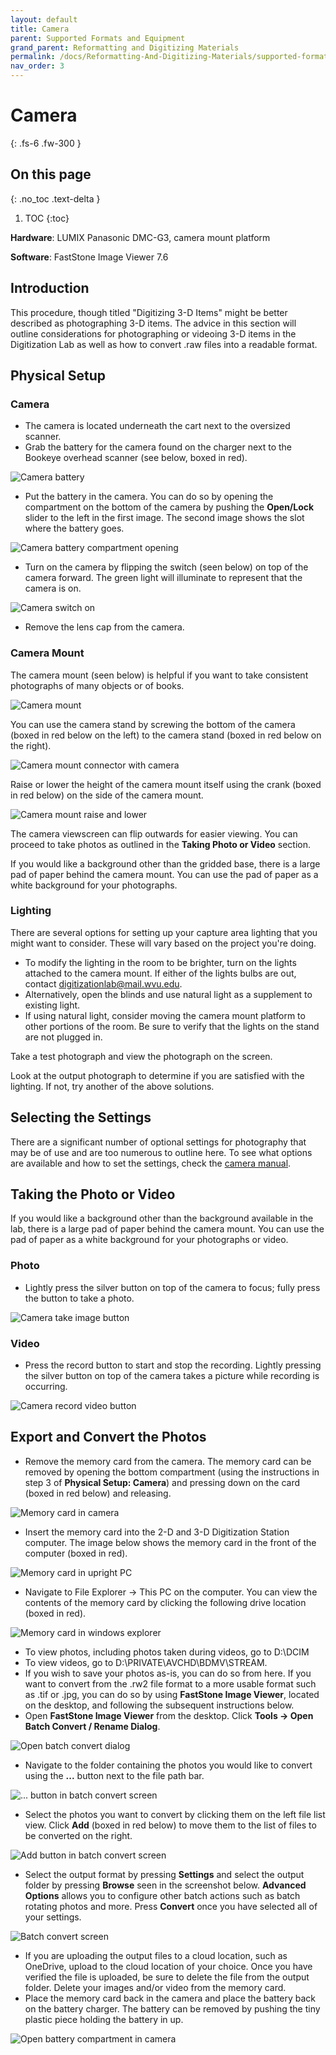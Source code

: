 ```yaml
---
layout: default
title: Camera
parent: Supported Formats and Equipment
grand_parent: Reformatting and Digitizing Materials
permalink: /docs/Reformatting-And-Digitizing-Materials/supported-formats-and-equipment/camera/
nav_order: 3
---
```


# Camera
{: .fs-6 .fw-300 }

## On this page
{: .no_toc .text-delta }

1. TOC
{:toc}

__Hardware__: LUMIX Panasonic DMC-G3, camera mount platform

__Software__: FastStone Image Viewer 7.6

## Introduction

This procedure, though titled "Digitizing 3-D Items" might be better described as photographing 3-D items. The advice in this section will outline considerations for photographing or videoing 3-D items in the Digitization Lab as well as how to convert .raw files into a readable format.

## Physical Setup

### Camera 

- The camera is located underneath the cart next to the oversized scanner.
- Grab the battery for the camera found on the charger next to the Bookeye overhead scanner (see below, boxed in red). 

<img src="https://elizajames.github.io/digital-preservation-documentation/assets/images/digitization/WL-EquipmentListandEquipmentProcedures-271122-0149-6_Page_2_Image_0003_Page_1_Image_0001.jpg" alt="Camera battery">

- Put the battery in the camera. You can do so by opening the compartment on the bottom of the camera by pushing the __Open/Lock__ slider to the left in the first image. The second image shows the slot where the battery goes.  

<img src="https://elizajames.github.io/digital-preservation-documentation/assets/images/digitization/WL-EquipmentListandEquipmentProcedures-271122-0149-6_Page_2_Image_0003_Page_1_Image_0002.jpg" alt="Camera battery compartment opening">

- Turn on the camera by flipping the switch (seen below) on top of the camera forward. The green light will illuminate to represent that the camera is on.

<img src="https://elizajames.github.io/digital-preservation-documentation/assets/images/digitization/WL-EquipmentListandEquipmentProcedures-271122-0149-6_Page_2_Image_0003_Page_2_Image_0001.jpg" alt="Camera switch on">

- Remove the lens cap from the camera. 

### Camera Mount

The camera mount (seen below) is helpful if you want to take consistent photographs of many objects or of books. 

<img src="https://elizajames.github.io/digital-preservation-documentation/assets/images/digitization/WL-EquipmentListandEquipmentProcedures-271122-0149-6_Page_2_Image_0002.jpg" alt="Camera mount">

You can use the camera stand by screwing the bottom of the camera (boxed in red below on the left) to the camera stand (boxed in red below on the right). 

<img src="https://elizajames.github.io/digital-preservation-documentation/assets/images/digitization/WL-EquipmentListandEquipmentProcedures-271122-0149-6_Page_2_Image_0003_Page_2_Image_0003.jpg" alt="Camera mount connector with camera">

Raise or lower the height of the camera mount itself using the crank (boxed in red below) on the side of the camera mount. 

<img src="https://elizajames.github.io/digital-preservation-documentation/assets/images/digitization/WL-EquipmentListandEquipmentProcedures-271122-0149-6_Page_2_Image_0003_Page_3_Image_0001.jpg" alt="Camera mount raise and lower">

The camera viewscreen can flip outwards for easier viewing. You can proceed to take photos as outlined in the __Taking Photo or Video__ section.

If you would like a background other than the gridded base, there is a large pad of paper behind the camera mount. You can use the pad of paper as a white background for your photographs. 

### Lighting

There are several options for setting up your capture area lighting that you might want to consider. These will vary based on the project you're doing.

- To modify the lighting in the room to be brighter, turn on the lights attached to the camera mount. If either of the lights bulbs are out, contact digitizationlab@mail.wvu.edu.
- Alternatively, open the blinds and use natural light as a supplement to existing light. 
- If using natural light, consider moving the camera mount platform to other portions of the room. Be sure to verify that the lights on the stand are not plugged in. 

Take a test photograph and view the photograph on the screen. 

Look at the output photograph to determine if you are satisfied with the lighting. If not, try another of the above solutions. 

## Selecting the Settings

There are a significant number of optional settings for photography that may be of use and are too numerous to outline here. To see what options are available and how to set the settings, check the [camera manual](https://elizajames.github.io/digital-preservation-documentation/assets/files/lumix.pdf). 

## Taking the Photo or Video

If you would like a background other than the background available in the lab, there is a large pad of paper behind the camera mount. You can use the pad of paper as a white background for your photographs or video. 

### Photo

- Lightly press the silver button on top of the camera to focus; fully press the button to take a photo. 

<img src="https://elizajames.github.io/digital-preservation-documentation/assets/images/digitization/WL-EquipmentListandEquipmentProcedures-271122-0149-6_Page_2_Image_0003_Page_4_Image_0001.jpg" alt="Camera take image button">

### Video

- Press the record button to start and stop the recording. Lightly pressing the silver button on top of the camera takes a picture while recording is occurring.

<img src="https://elizajames.github.io/digital-preservation-documentation/assets/images/digitization/WL-EquipmentListandEquipmentProcedures-271122-0149-6_Page_2_Image_0003_Page_4_Image_0002.jpg" alt="Camera record video button">

## Export and Convert the Photos

- Remove the memory card from the camera. The memory card can be removed by opening the bottom compartment (using the instructions in step 3 of __Physical Setup: Camera__) and pressing down on the card (boxed in red below) and releasing. 

<img src="https://elizajames.github.io/digital-preservation-documentation/assets/images/digitization/WL-EquipmentListandEquipmentProcedures-271122-0149-6_Page_2_Image_0003_Page_4_Image_0003.jpg" alt="Memory card in camera">

- Insert the memory card into the 2-D and 3-D Digitization Station computer. The image below shows the memory card in the front of the computer (boxed in red). 

<img src="https://elizajames.github.io/digital-preservation-documentation/assets/images/digitization/WL-EquipmentListandEquipmentProcedures-271122-0149-6_Page_2_Image_0003_Page_5_Image_0001.jpg" alt="Memory card in upright PC">

- Navigate to File Explorer → This PC on the computer. You can view the contents of the memory card by clicking the following drive location (boxed in red). 

<img src="https://elizajames.github.io/digital-preservation-documentation/assets/images/digitization/WL-EquipmentListandEquipmentProcedures-271122-0149-6_Page_2_Image_0003_Page_5_Image_0002.jpg" alt="Memory card in windows explorer">

- To view photos, including photos taken during videos, go to D:\DCIM 
- To view videos, go to D:\PRIVATE\AVCHD\BDMV\STREAM. 
- If you wish to save your photos as-is, you can do so from here. If you want to convert from the .rw2 file format to a more usable format such as .tif or .jpg, you can do so by using __FastStone Image Viewer__, located on the desktop, and following the subsequent instructions below. 
- Open __FastStone Image Viewer__ from the desktop. Click __Tools → Open Batch Convert / Rename Dialog__. 

<img src="https://elizajames.github.io/digital-preservation-documentation/assets/images/digitization/WL-EquipmentListandEquipmentProcedures-271122-0149-6_Page_2_Image_0003_Page_5_Image_0003.jpg" alt="Open batch convert dialog">

- Navigate to the folder containing the photos you would like to convert using the __...__ button next to the file path bar. 

<img src="https://elizajames.github.io/digital-preservation-documentation/assets/images/digitization/WL-EquipmentListandEquipmentProcedures-271122-0149-6_Page_2_Image_0003_Page_5_Image_0004.jpg" alt="... button in batch convert screen">

- Select the photos you want to convert by clicking them on the left file list view. Click __Add__ (boxed in red below) to move them to the list of files to be converted on the right. 

<img src="https://elizajames.github.io/digital-preservation-documentation/assets/images/digitization/WL-EquipmentListandEquipmentProcedures-271122-0149-6_Page_2_Image_0003_Page_5_Image_0005.jpg" alt="Add button in batch convert screen">

- Select the output format by pressing __Settings__ and select the output folder by pressing __Browse__ seen in the screenshot below. __Advanced Options__ allows you to configure other batch actions such as batch rotating photos and more. Press __Convert__ once you have selected all of your settings. 

<img src="https://elizajames.github.io/digital-preservation-documentation/assets/images/digitization/WL-EquipmentListandEquipmentProcedures-271122-0149-6_Page_2_Image_0003_Page_6_Image_0001.jpg" alt="Batch convert screen">

- If you are uploading the output files to a cloud location, such as OneDrive, upload to the cloud location of your choice. Once you have verified the file is uploaded, be sure to delete the file from the output folder.  Delete your images and/or video from the memory card. 
- Place the memory card back in the camera and place the battery back on the battery charger. The battery can be removed by pushing the tiny plastic piece holding the battery in up. 

<img src="https://elizajames.github.io/digital-preservation-documentation/assets/images/digitization/WL-EquipmentListandEquipmentProcedures-271122-0149-6_Page_2_Image_0003_Page_6_Image_0002.jpg" alt="Open battery compartment in camera">